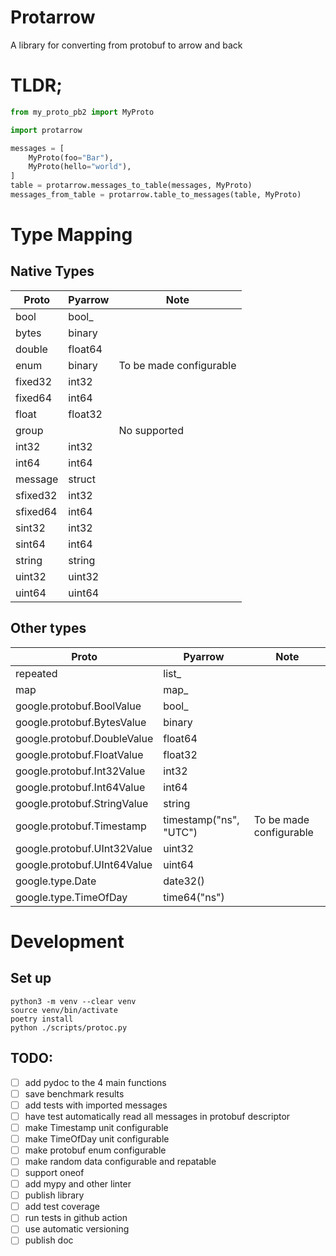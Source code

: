 # Protarrow

A library for converting from protobuf to arrow and back 

# TLDR;

```python
from my_proto_pb2 import MyProto

import protarrow

messages = [
    MyProto(foo="Bar"),
    MyProto(hello="world"),
]
table = protarrow.messages_to_table(messages, MyProto)
messages_from_table = protarrow.table_to_messages(table, MyProto)
```

# Type Mapping

## Native Types

| Proto    | Pyarrow | Note                    |
|----------|---------|-------------------------|
| bool     | bool_   |                         |
| bytes    | binary  |                         |
| double   | float64 |                         |
| enum     | binary  | To be made configurable |
| fixed32  | int32   |                         |
| fixed64  | int64   |                         |
| float    | float32 |                         |
| group    |         | No supported            |
| int32    | int32   |                         |
| int64    | int64   |                         |
| message  | struct  |                         |
| sfixed32 | int32   |                         |
| sfixed64 | int64   |                         |
| sint32   | int32   |                         |
| sint64   | int64   |                         |
| string   | string  |                         |
| uint32   | uint32  |                         |
| uint64   | uint64  |                         |

## Other types


| Proto                       | Pyarrow                | Note                    |
|-----------------------------|------------------------|-------------------------|
| repeated                    | list_                  |                         |
| map                         | map_                   |                         |
| google.protobuf.BoolValue   | bool_                  |                         |
| google.protobuf.BytesValue  | binary                 |                         |
| google.protobuf.DoubleValue | float64                |                         |
| google.protobuf.FloatValue  | float32                |                         |
| google.protobuf.Int32Value  | int32                  |                         |
| google.protobuf.Int64Value  | int64                  |                         |
| google.protobuf.StringValue | string                 |                         |
| google.protobuf.Timestamp   | timestamp("ns", "UTC") | To be made configurable |
| google.protobuf.UInt32Value | uint32                 |                         |
| google.protobuf.UInt64Value | uint64                 |                         |
| google.type.Date            | date32()               |                         |
| google.type.TimeOfDay       | time64("ns")           |                         |




# Development

## Set up

```shell
python3 -m venv --clear venv
source venv/bin/activate
poetry install
python ./scripts/protoc.py
```

## TODO:

* [ ] add pydoc to the 4 main functions
* [ ] save benchmark results
* [ ] add tests with imported messages
* [ ] have test automatically read all messages in protobuf descriptor
* [ ] make Timestamp unit configurable
* [ ] make TimeOfDay unit configurable
* [ ] make protobuf enum configurable
* [ ] make random data configurable and repatable
* [ ] support oneof
* [ ] add mypy and other linter
* [ ] publish library
* [ ] add test coverage
* [ ] run tests in github action
* [ ] use automatic versioning
* [ ] publish doc
